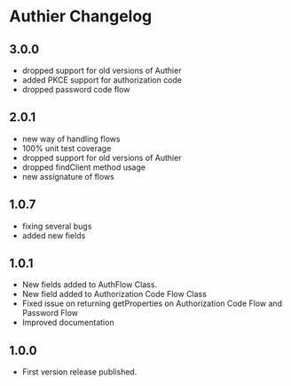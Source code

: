 # Authier Changelog

## 3.0.0

  - dropped support for old versions of Authier
  - added PKCE support for authorization code
  - dropped password code flow

## 2.0.1

  - new way of handling flows 
  - 100% unit test coverage
  - dropped support for old versions of Authier
  - dropped findClient method usage
  - new assignature of flows

## 1.0.7

 - fixing several bugs
 - added new fields

## 1.0.1

- New fields added to AuthFlow Class.
- New field added to Authorization Code Flow Class
- Fixed issue on returning getProperties on Authorization Code Flow and Password Flow
- Improved documentation

## 1.0.0

- First version release published.